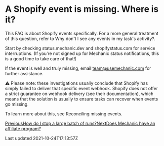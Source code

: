# A Shopify event is missing. Where is it?

This FAQ is about Shopify events specifically. For a more general treatment of this question, refer to Why don't I see any events in my task's activity?.

Start by checking status.mechanic.dev and shopifystatus.com for service interruptions. (If you're not signed up for Mechanic status notifications, this is a good time to take care of that!)

If the event is well and truly missing, email team@usemechanic.com for further assistance.

⚠️ Please note: these investigations usually conclude that Shopify has simply failed to deliver that specific event webhook. Shopify does not offer a strict guarantee on webhook delivery (see their documentation), which means that the solution is usually to ensure tasks can recover when events go missing.

To learn more about this, see Reconciling missing events.

[PreviousHow do I stop a large batch of runs?](/faq/how-do-i-stop-a-large-batch-of-runs)[NextDoes Mechanic have an affiliate program?](/faq/does-mechanic-have-an-affiliate-program)

Last updated 2021-10-24T17:13:57Z